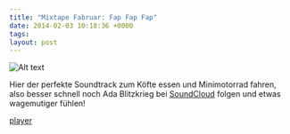 ```yaml
---
title: "Mixtape Fabruar: Fap Fap Fap"
date: 2014-02-03 10:18:36 +0000
tags: 
layout: post
---
```

![Alt text](http://media-cache-ak0.pinimg.com/originals/b1/19/0c/b1190cd3e6ee6bc3a3c295bae794d69d.jpg) 

Hier der perfekte Soundtrack zum Köfte essen und Minimotorrad fahren, also besser schnell noch Ada Blitzkrieg bei <a href="https://soundcloud.com/bangpowwww">SoundCloud</a> folgen und etwas wagemutiger fühlen!

<script src="/javascripts/jquery.js"></script><script src="/javascripts/widget.js"></script>
<a class="widget" href="https://soundcloud.com/bangpowwww/sets/fap-fap-fap">player</a></p>
